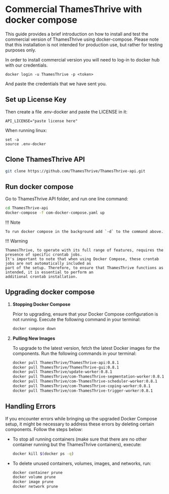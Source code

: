 # Commercial ThamesThrive with docker compose

This guide provides a brief introduction on how to install and test the commercial version of ThamesThrive using
docker-compose. Please note that this installation is not intended for production use, but rather for testing purposes
only.

In order to install commercial version you will need to log-in to docker hub with our credentials.

```
docker login -u ThamesThrive -p <token>
```

And paste the credentials that we have sent you.

## Set up License Key

Then create a file .env-docker and paste the LICENSE in it:

```
API_LICENSE="paste license here"
```

When running linux:

```
set -a
source .env-docker
```

## Clone ThamesThrive API

```bash
git clone https://github.com/ThamesThrive/ThamesThrive-api.git
```

## Run docker compose

Go to ThamesThrive API folder, and run one line command:

```bash
cd ThamesThrive-api
docker-compose -f com-docker-compose.yaml up
```

!!! Note

    To run docker compose in the background add `-d` to the command above.

!!! Warning

    ThamesThrive, to operate with its full range of features, requires the presence of specific crontab jobs. 
    It's important to note that when using Docker Compose, these crontab jobs are not automatically included as 
    part of the setup. Therefore, to ensure that ThamesThrive functions as intended, it is essential to perform an 
    additional crontab installation.

## Upgrading docker compose

1. **Stopping Docker Compose**

   Prior to upgrading, ensure that your Docker Compose configuration is not running. Execute the following command in your terminal:

   ```bash
   docker compose down
   ```

2. **Pulling New Images**

   To upgrade to the latest version, fetch the latest Docker images for the components. Run the following commands in your terminal:

   ```bash
   docker pull ThamesThrive/ThamesThrive-api:0.8.1
   docker pull ThamesThrive/ThamesThrive-gui:0.8.1
   docker pull ThamesThrive/update-worker:0.8.1
   docker pull ThamesThrive/com-ThamesThrive-segmentation-worker:0.8.1
   docker pull ThamesThrive/com-ThamesThrive-scheduler-worker:0.8.1
   docker pull ThamesThrive/com-ThamesThrive-coping-worker:0.8.1
   docker pull ThamesThrive/com-ThamesThrive-trigger-worker:0.8.1
   ```

## Handling Errors

If you encounter errors while bringing up the upgraded Docker Compose setup, it might be necessary to address these
errors by deleting certain components. Follow the steps below:

- To stop all running containers (make sure that there are no other container running but the ThamesThrive containers),
  execute:

  ```bash
  docker kill $(docker ps -q)
  ```

- To delete unused containers, volumes, images, and networks, run:

  ```bash
  docker container prune
  docker volume prune
  docker image prune
  docker network prune
  ```
   
